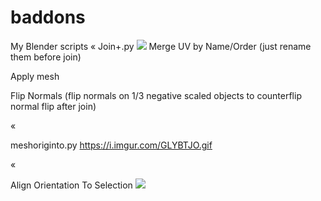 # baddons
My Blender scripts
«
Join+.py
![](https://i.imgur.com/gFtLk9m.gif)
Merge UV by Name/Order (just rename them before join)

Apply mesh

Flip Normals (flip normals on 1/3 negative scaled objects to counterflip normal flip after join)

«

meshoriginto.py
https://i.imgur.com/GLYBTJO.gif

«

Align Orientation To Selection
![](https://i.imgur.com/byRKEuG.gif)




